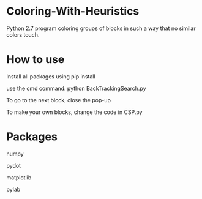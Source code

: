 # Coloring-With-Heuristics
Python 2.7 program coloring groups of blocks in such a way that no similar colors touch.

# How to use
Install all packages using pip install

use the cmd command: python BackTrackingSearch.py

To go to the next block, close the pop-up

To make your own blocks, change the code in CSP.py

# Packages
numpy

pydot

matplotlib

pylab
